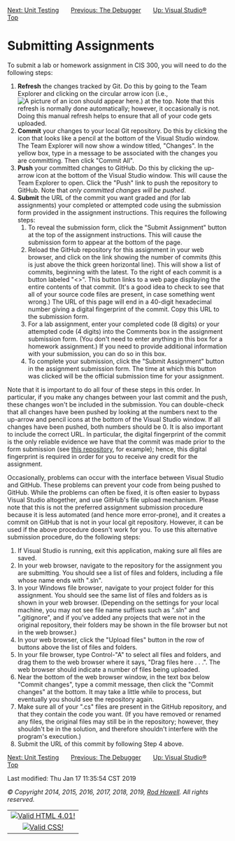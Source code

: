 <div class="NAVBAR">

[Next: Unit Testing](/~rhowell/DataStructures/redirect/nunit)      
[Previous: The Debugger](/~rhowell/DataStructures/redirect/debugger)
      [Up: Visual
Studio®](/~rhowell/DataStructures/redirect/visual-studio)      
[Top](/~rhowell/DataStructures/)

</div>

# Submitting Assignments

To submit a lab or homework assignment in CIS 300, you will need to do
the following steps:

1.  **Refresh** the changes tracked by Git. Do this by going to the Team
    Explorer and clicking on the circular arrow icon (i.e., ![A picture
    of an icon should appear here.](git-refresh-icon.JPG)) at the top.
    Note that this refresh is normally done automatically; however, it
    occasionally is not. Doing this manual refresh helps to ensure that
    all of your code gets uploaded.
2.  **Commit** your changes to your local Git repository. Do this by
    clicking the icon that looks like a pencil at the bottom of the
    Visual Studio window. The Team Explorer will now show a window
    titled, "Changes". In the yellow box, type in a message to be
    associated with the changes you are committing. Then click "Commit
    All".
3.  **Push** your committed changes to GitHub. Do this by clicking the
    up-arrow icon at the bottom of the Visual Studio window. This will
    cause the Team Explorer to open. Click the "Push" link to push the
    repository to GitHub. Note that *only committed changes will be
    pushed*.
4.  **Submit** the URL of the commit you want graded and (for lab
    assignments) your completed or attempted code using the submission
    form provided in the assignment instructions. This requires the
    following steps:
    1.  To reveal the submission form, click the "Submit Assignment"
        button at the top of the assignment instructions. This will
        cause the submission form to appear at the bottom of the page.
    2.  Reload the GitHub repository for this assignment in your web
        browser, and click on the link showing the number of commits
        (this is just above the thick green horizontal line). This will
        show a list of commits, beginning with the latest. To the right
        of each commit is a button labeled "\<\>". This button links to
        a web page displaying the entire contents of that commit. (It's
        a good idea to check to see that all of your source code files
        are present, in case something went wrong.) The URL of this page
        will end in a 40-digit hexadecimal number giving a digital
        fingerprint of the commit. Copy this URL to the submission form.
    3.  For a lab assignment, enter your completed code (8 digits) or
        your attempted code (4 digits) into the Comments box in the
        assignment submission form. (You don't need to enter anything in
        this box for a homework assignment.) If you need to provide
        additional information with your submission, you can do so in
        this box.
    4.  To complete your submission, click the "Submit Assignment"
        button in the assignment submission form. The time at which this
        button was clicked will be the official submission time for your
        assignment.

Note that it is important to do all four of these steps in this order.
In particular, if you make any changes between your last commit and the
push, these changes won't be included in the submission. You can
double-check that all changes have been pushed by looking at the numbers
next to the up-arrow and pencil icons at the bottom of the Visual Studio
window. If all changes have been pushed, both numbers should be 0. It is
also important to include the correct URL. In particular, the digital
fingerprint of the commit is the only reliable evidence we have that the
commit was made prior to the form submission (see [this
repository](https://github.com/rhowell-cis300/Time-Stamps-Unreliable),
for example); hence, this digital fingerprint is required in order for
you to receive any credit for the assignment.

Occasionally, problems can occur with the interface between Visual
Studio and GitHub. These problems can prevent your code from being
pushed to GitHub. While the problems can often be fixed, it is often
easier to bypass Visual Studio altogether, and use GitHub's file upload
mechanism. Please note that this is not the preferred assignment
submission procedure because it is less automated (and hence more
error-prone), and it creates a commit on GitHub that is not in your
local git repository. However, it can be used if the above procedure
doesn't work for you. To use this alternative submission procedure, do
the following steps:

1.  If Visual Studio is running, exit this application, making sure all
    files are saved.
2.  In your web browser, navigate to the repository for the assignment
    you are submitting. You should see a list of files and folders,
    including a file whose name ends with ".sln".
3.  In your Windows file browser, navigate to your project folder for
    this assignment. You should see the same list of files and folders
    as is shown in your web browser. (Depending on the settings for your
    local machine, you may not see file name suffixes such as ".sln" and
    ".gitignore", and if you've added any projects that were not in the
    original repository, their folders may be shown in the file browser
    but not in the web browser.)
4.  In your web browser, click the "Upload files" button in the row of
    buttons above the list of files and folders.
5.  In your file browser, type Control-"A" to select all files and
    folders, and drag them to the web browser where it says, "Drag files
    here . . .". The web browser should indicate a number of files being
    uploaded.
6.  Near the bottom of the web browser window, in the text box below
    "Commit changes", type a commit message, then click the "Commit
    changes" at the bottom. It may take a little while to process, but
    eventually you should see the repository again.
7.  Make sure all of your ".cs" files are present in the GitHub
    repository, and that they contain the code you want. (If you have
    removed or renamed any files, the original files may still be in the
    repository; however, they shouldn't be in the solution, and
    therefore shouldn't interfere with the program's execution.)
8.  Submit the URL of this commit by following Step 4 above.

<div class="NAVBAR">

[Next: Unit Testing](/~rhowell/DataStructures/redirect/nunit)      
[Previous: The Debugger](/~rhowell/DataStructures/redirect/debugger)
      [Up: Visual
Studio®](/~rhowell/DataStructures/redirect/visual-studio)      
[Top](/~rhowell/DataStructures/)

</div>

<span class="small">Last modified: Thu Jan 17 11:35:54 CST 2019</span>

<span class="small">*© Copyright 2014, 2015, 2016, 2017, 2018, 2019,
[Rod Howell](/~rhowell/). All rights reserved.*</span>

|                                                                                            |
| :----------------------------------------------------------------------------------------: |
| [![Valid HTML 4.01\!](/~rhowell/valid-html401.gif)](http://validator.w3.org/check/referer) |
|   [![Valid CSS\!](/~howell/vcss.gif)](http://jigsaw.w3.org/css-validator/check/referer)    |
